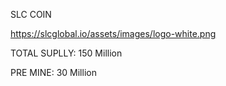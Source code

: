 SLC COIN

https://slcglobal.io/assets/images/logo-white.png


TOTAL SUPLLY: 150 Million


PRE MINE: 30 Million



